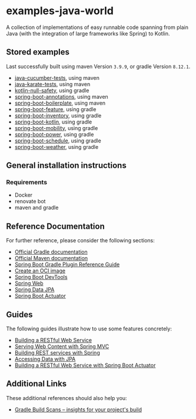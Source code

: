 # examples-java-world
A collection of implementations of easy runnable code spanning from plain Java (with the integration of large frameworks like Spring) to Kotlin.

## Stored examples
Last successfully built using maven Version `3.9.9`, or gradle Version `8.12.1`.

* [java-cucumber-tests](./java-cucumber-tests/README.md), using maven
* [java-karate-tests](./java-karate-tests/README.md), using maven
* [kotlin-null-safety](./kotlin-null-safety/README.md), using gradle
* [spring-boot-annotations](./spring-boot-annotations/README.md), using maven
* [spring-boot-boilerplate](./spring-boot-boilerplate/README.md), using maven
* [spring-boot-feature](./spring-boot-feature/README.md), using gradle
* [spring-boot-inventory](./spring-boot-inventory/README.md), using gradle
* [spring-boot-kotlin](./spring-boot-kotlin/README.md), using gradle
* [spring-boot-mobility](./spring-boot-mobility/README.md), using gradle
* [spring-boot-power](./spring-boot-power/README.md), using gradle
* [spring-boot-schedule](./spring-boot-schedule/README.md), using gradle
* [spring-boot-weather](./spring-boot-weather/README.md), using gradle

## General installation instructions
### Requirements
* Docker
* renovate bot
* maven and gradle


## Reference Documentation
For further reference, please consider the following sections:

* [Official Gradle documentation](https://docs.gradle.org)
* [Official Maven documentation](https://docs.gradle.org)
* [Spring Boot Gradle Plugin Reference Guide](https://docs.spring.io/spring-boot/docs/2.3.1.RELEASE/gradle-plugin/reference/html/)
* [Create an OCI image](https://docs.spring.io/spring-boot/docs/2.3.1.RELEASE/gradle-plugin/reference/html/#build-image)
* [Spring Boot DevTools](https://docs.spring.io/spring-boot/docs/2.3.1.RELEASE/reference/htmlsingle/#using-boot-devtools)
* [Spring Web](https://docs.spring.io/spring-boot/docs/2.3.1.RELEASE/reference/htmlsingle/#boot-features-developing-web-applications)
* [Spring Data JPA](https://docs.spring.io/spring-boot/docs/2.3.1.RELEASE/reference/htmlsingle/#boot-features-jpa-and-spring-data)
* [Spring Boot Actuator](https://docs.spring.io/spring-boot/docs/2.3.1.RELEASE/reference/htmlsingle/#production-ready)

## Guides
The following guides illustrate how to use some features concretely:

* [Building a RESTful Web Service](https://spring.io/guides/gs/rest-service/)
* [Serving Web Content with Spring MVC](https://spring.io/guides/gs/serving-web-content/)
* [Building REST services with Spring](https://spring.io/guides/tutorials/bookmarks/)
* [Accessing Data with JPA](https://spring.io/guides/gs/accessing-data-jpa/)
* [Building a RESTful Web Service with Spring Boot Actuator](https://spring.io/guides/gs/actuator-service/)

## Additional Links
These additional references should also help you:

* [Gradle Build Scans – insights for your project's build](https://scans.gradle.com#gradle)
